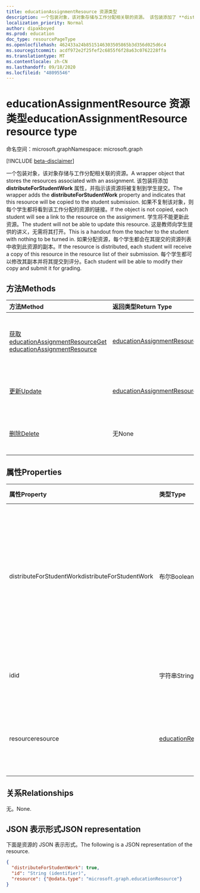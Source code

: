 ```yaml
---
title: educationAssignmentResource 资源类型
description: 一个包装对象，该对象存储与工作分配相关联的资源。 该包装添加了 **distributeForStudentWork** 属性，并指示该资源将
localization_priority: Normal
author: dipakboyed
ms.prod: education
doc_type: resourcePageType
ms.openlocfilehash: 462433a24b8515146303505865b3d356d025d6c4
ms.sourcegitcommit: acdf972e2f25fef2c6855f6f28a63c0762228ffa
ms.translationtype: MT
ms.contentlocale: zh-CN
ms.lasthandoff: 09/18/2020
ms.locfileid: "48095546"
---
```

# <a name="educationassignmentresource-resource-type"></a><span data-ttu-id="e0456-104">educationAssignmentResource 资源类型</span><span class="sxs-lookup"><span data-stu-id="e0456-104">educationAssignmentResource resource type</span></span>

<span data-ttu-id="e0456-105">命名空间：microsoft.graph</span><span class="sxs-lookup"><span data-stu-id="e0456-105">Namespace: microsoft.graph</span></span>

[!INCLUDE [beta-disclaimer](../../includes/beta-disclaimer.md)]

<span data-ttu-id="e0456-106">一个包装对象，该对象存储与工作分配相关联的资源。</span><span class="sxs-lookup"><span data-stu-id="e0456-106">A wrapper object that stores the resources associated with an assignment.</span></span> <span data-ttu-id="e0456-107">该包装将添加 **distributeForStudentWork** 属性，并指示该资源将被复制到学生提交。</span><span class="sxs-lookup"><span data-stu-id="e0456-107">The wrapper adds the **distributeForStudentWork** property and indicates that this resource will be copied to the student submission.</span></span>  <span data-ttu-id="e0456-108">如果不复制该对象，则每个学生都将看到该工作分配的资源的链接。</span><span class="sxs-lookup"><span data-stu-id="e0456-108">If the object is not copied, each student will see a link to the resource on the assignment.</span></span> <span data-ttu-id="e0456-109">学生将不能更新此资源。</span><span class="sxs-lookup"><span data-stu-id="e0456-109">The student will not be able to update this resource.</span></span> <span data-ttu-id="e0456-110">这是教师向学生提供的讲义，无需将其打开。</span><span class="sxs-lookup"><span data-stu-id="e0456-110">This is a handout from the teacher to the student with nothing to be turned in.</span></span> <span data-ttu-id="e0456-111">如果分配资源，每个学生都会在其提交的资源列表中收到此资源的副本。</span><span class="sxs-lookup"><span data-stu-id="e0456-111">If the resource is distributed, each student will receive a copy of this resource in the resource list of their submission.</span></span> <span data-ttu-id="e0456-112">每个学生都可以修改其副本并将其提交到评分。</span><span class="sxs-lookup"><span data-stu-id="e0456-112">Each student will be able to modify their copy and submit it for grading.</span></span>


## <a name="methods"></a><span data-ttu-id="e0456-113">方法</span><span class="sxs-lookup"><span data-stu-id="e0456-113">Methods</span></span>

| <span data-ttu-id="e0456-114">方法</span><span class="sxs-lookup"><span data-stu-id="e0456-114">Method</span></span>           | <span data-ttu-id="e0456-115">返回类型</span><span class="sxs-lookup"><span data-stu-id="e0456-115">Return Type</span></span>    |<span data-ttu-id="e0456-116">说明</span><span class="sxs-lookup"><span data-stu-id="e0456-116">Description</span></span>|
|:---------------|:--------|:----------|
|[<span data-ttu-id="e0456-117">获取 educationAssignmentResource</span><span class="sxs-lookup"><span data-stu-id="e0456-117">Get educationAssignmentResource</span></span>](../api/educationassignmentresource-get.md) | [<span data-ttu-id="e0456-118">educationAssignmentResource</span><span class="sxs-lookup"><span data-stu-id="e0456-118">educationAssignmentResource</span></span>](educationassignmentresource.md) |<span data-ttu-id="e0456-119">读取 **educationAssignmentResource** 对象的属性和关系。</span><span class="sxs-lookup"><span data-stu-id="e0456-119">Read properties and relationships of an **educationAssignmentResource** object.</span></span>|
|[<span data-ttu-id="e0456-120">更新</span><span class="sxs-lookup"><span data-stu-id="e0456-120">Update</span></span>](../api/educationassignmentresource-update.md) | [<span data-ttu-id="e0456-121">educationAssignmentResource</span><span class="sxs-lookup"><span data-stu-id="e0456-121">educationAssignmentResource</span></span>](educationassignmentresource.md) |<span data-ttu-id="e0456-122">更新 **educationAssignmentResource** 对象。</span><span class="sxs-lookup"><span data-stu-id="e0456-122">Update an **educationAssignmentResource** object.</span></span> |
|[<span data-ttu-id="e0456-123">删除</span><span class="sxs-lookup"><span data-stu-id="e0456-123">Delete</span></span>](../api/educationassignmentresource-delete.md) | <span data-ttu-id="e0456-124">无</span><span class="sxs-lookup"><span data-stu-id="e0456-124">None</span></span> |<span data-ttu-id="e0456-125">删除 **educationAssignmentResource** 对象。</span><span class="sxs-lookup"><span data-stu-id="e0456-125">Delete an **educationAssignmentResource** object.</span></span> |

## <a name="properties"></a><span data-ttu-id="e0456-126">属性</span><span class="sxs-lookup"><span data-stu-id="e0456-126">Properties</span></span>
| <span data-ttu-id="e0456-127">属性</span><span class="sxs-lookup"><span data-stu-id="e0456-127">Property</span></span>     | <span data-ttu-id="e0456-128">类型</span><span class="sxs-lookup"><span data-stu-id="e0456-128">Type</span></span>   |<span data-ttu-id="e0456-129">说明</span><span class="sxs-lookup"><span data-stu-id="e0456-129">Description</span></span>|
|:---------------|:--------|:----------|
|<span data-ttu-id="e0456-130">distributeForStudentWork</span><span class="sxs-lookup"><span data-stu-id="e0456-130">distributeForStudentWork</span></span>|<span data-ttu-id="e0456-131">布尔</span><span class="sxs-lookup"><span data-stu-id="e0456-131">Boolean</span></span>|<span data-ttu-id="e0456-132">指示是否应将此资源复制到每个提交的学生进行修改和提交。</span><span class="sxs-lookup"><span data-stu-id="e0456-132">Indicates whether this resource should be copied to each student submission for modification and submission.</span></span>|
|<span data-ttu-id="e0456-133">id</span><span class="sxs-lookup"><span data-stu-id="e0456-133">id</span></span>|<span data-ttu-id="e0456-134">字符串</span><span class="sxs-lookup"><span data-stu-id="e0456-134">String</span></span>| <span data-ttu-id="e0456-135">此资源的 ID。</span><span class="sxs-lookup"><span data-stu-id="e0456-135">ID of this resource.</span></span> <span data-ttu-id="e0456-136">只读。</span><span class="sxs-lookup"><span data-stu-id="e0456-136">Read-only.</span></span>|
|<span data-ttu-id="e0456-137">resource</span><span class="sxs-lookup"><span data-stu-id="e0456-137">resource</span></span>|[<span data-ttu-id="e0456-138">educationResource</span><span class="sxs-lookup"><span data-stu-id="e0456-138">educationResource</span></span>](educationresource.md)|<span data-ttu-id="e0456-139">与此工作分配相关联的资源对象。</span><span class="sxs-lookup"><span data-stu-id="e0456-139">Resource object that has been associated with this assignment.</span></span>|

## <a name="relationships"></a><span data-ttu-id="e0456-140">关系</span><span class="sxs-lookup"><span data-stu-id="e0456-140">Relationships</span></span>
<span data-ttu-id="e0456-141">无。</span><span class="sxs-lookup"><span data-stu-id="e0456-141">None.</span></span>


## <a name="json-representation"></a><span data-ttu-id="e0456-142">JSON 表示形式</span><span class="sxs-lookup"><span data-stu-id="e0456-142">JSON representation</span></span>

<span data-ttu-id="e0456-143">下面是资源的 JSON 表示形式。</span><span class="sxs-lookup"><span data-stu-id="e0456-143">The following is a JSON representation of the resource.</span></span>

<!-- {
  "blockType": "resource",
  "optionalProperties": [

  ],
  "@odata.type": "microsoft.graph.educationAssignmentResource"
}-->

```json
{
  "distributeForStudentWork": true,
  "id": "String (identifier)",
  "resource": {"@odata.type": "microsoft.graph.educationResource"}
}

```

<!-- uuid: 8fcb5dbc-d5aa-4681-8e31-b001d5168d79
2015-10-25 14:57:30 UTC -->
<!--
{
  "type": "#page.annotation",
  "description": "educationAssignmentResource resource",
  "keywords": "",
  "section": "documentation",
  "tocPath": "",
  "suppressions": []
}
-->


